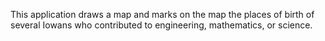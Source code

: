 This application draws a map and marks on the map
the places of birth of several Iowans who contributed
to engineering, mathematics, or science.
